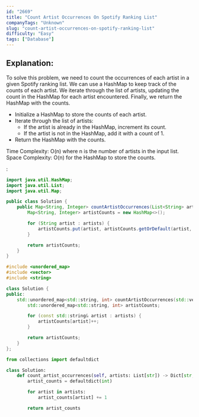 ```yaml
---
id: "2669"
title: "Count Artist Occurrences On Spotify Ranking List"
companyTags: "Unknown"
slug: "count-artist-occurrences-on-spotify-ranking-list"
difficulty: "Easy"
tags: ["Database"]
---
```


## Explanation:
To solve this problem, we need to count the occurrences of each artist in a given Spotify ranking list. We can use a HashMap to keep track of the counts of each artist. We iterate through the list of artists, updating the count in the HashMap for each artist encountered. Finally, we return the HashMap with the counts.

- Initialize a HashMap to store the counts of each artist.
- Iterate through the list of artists:
  - If the artist is already in the HashMap, increment its count.
  - If the artist is not in the HashMap, add it with a count of 1.
- Return the HashMap with the counts.

Time Complexity: O(n) where n is the number of artists in the input list.
Space Complexity: O(n) for the HashMap to store the counts.

:

```java
import java.util.HashMap;
import java.util.List;
import java.util.Map;

public class Solution {
    public Map<String, Integer> countArtistOccurrences(List<String> artists) {
        Map<String, Integer> artistCounts = new HashMap<>();

        for (String artist : artists) {
            artistCounts.put(artist, artistCounts.getOrDefault(artist, 0) + 1);
        }

        return artistCounts;
    }
}
```

```cpp
#include <unordered_map>
#include <vector>
#include <string>

class Solution {
public:
    std::unordered_map<std::string, int> countArtistOccurrences(std::vector<std::string>& artists) {
        std::unordered_map<std::string, int> artistCounts;

        for (const std::string& artist : artists) {
            artistCounts[artist]++;
        }

        return artistCounts;
    }
};
```

```python
from collections import defaultdict

class Solution:
    def count_artist_occurrences(self, artists: List[str]) -> Dict[str, int]:
        artist_counts = defaultdict(int)

        for artist in artists:
            artist_counts[artist] += 1

        return artist_counts
```